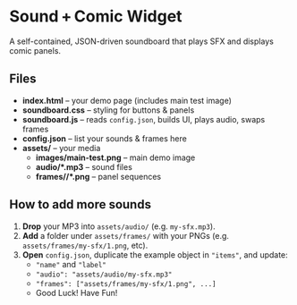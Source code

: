 # Sound + Comic Widget

A self-contained, JSON-driven soundboard that plays SFX and displays comic panels.

## Files

- **index.html** – your demo page (includes main test image)
- **soundboard.css** – styling for buttons & panels
- **soundboard.js** – reads `config.json`, builds UI, plays audio, swaps frames
- **config.json** – list your sounds & frames here
- **assets/** – your media
  - **images/main-test.png** – main demo image
  - **audio/*.mp3** – sound files
  - **frames/<name>/*.png** – panel sequences

## How to add more sounds

1. **Drop** your MP3 into `assets/audio/` (e.g. `my-sfx.mp3`).
2. **Add** a folder under `assets/frames/` with your PNGs (e.g. `assets/frames/my-sfx/1.png`, etc).
3. **Open** `config.json`, duplicate the example object in `"items"`, and update:
   - `"name"` and `"label"`  
   - `"audio": "assets/audio/my-sfx.mp3"`  
   - `"frames": ["assets/frames/my-sfx/1.png", ...]`
   - Good Luck! Have Fun!

